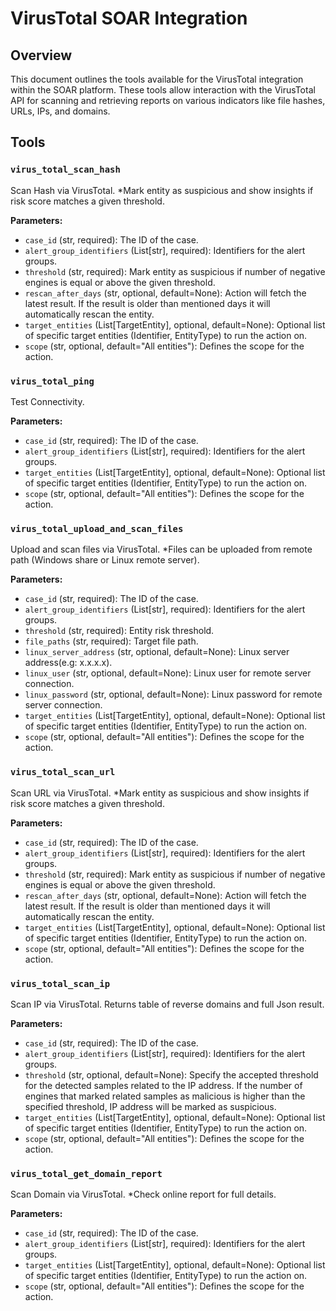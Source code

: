 # VirusTotal SOAR Integration

## Overview

This document outlines the tools available for the VirusTotal integration within the SOAR platform. These tools allow interaction with the VirusTotal API for scanning and retrieving reports on various indicators like file hashes, URLs, IPs, and domains.

## Tools

### `virus_total_scan_hash`

Scan Hash via VirusTotal. *Mark entity as suspicious and show insights if risk score matches a given threshold.

**Parameters:**

*   `case_id` (str, required): The ID of the case.
*   `alert_group_identifiers` (List[str], required): Identifiers for the alert groups.
*   `threshold` (str, required): Mark entity as suspicious if number of negative engines is equal or above the given threshold.
*   `rescan_after_days` (str, optional, default=None): Action will fetch the latest result. If the result is older than mentioned days it will automatically rescan the entity.
*   `target_entities` (List[TargetEntity], optional, default=None): Optional list of specific target entities (Identifier, EntityType) to run the action on.
*   `scope` (str, optional, default="All entities"): Defines the scope for the action.

### `virus_total_ping`

Test Connectivity.

**Parameters:**

*   `case_id` (str, required): The ID of the case.
*   `alert_group_identifiers` (List[str], required): Identifiers for the alert groups.
*   `target_entities` (List[TargetEntity], optional, default=None): Optional list of specific target entities (Identifier, EntityType) to run the action on.
*   `scope` (str, optional, default="All entities"): Defines the scope for the action.

### `virus_total_upload_and_scan_files`

Upload and scan files via VirusTotal. *Files can be uploaded from remote path (Windows share or Linux remote server).

**Parameters:**

*   `case_id` (str, required): The ID of the case.
*   `alert_group_identifiers` (List[str], required): Identifiers for the alert groups.
*   `threshold` (str, required): Entity risk threshold.
*   `file_paths` (str, required): Target file path.
*   `linux_server_address` (str, optional, default=None): Linux server address(e.g: x.x.x.x).
*   `linux_user` (str, optional, default=None): Linux user for remote server connection.
*   `linux_password` (str, optional, default=None): Linux password for remote server connection.
*   `target_entities` (List[TargetEntity], optional, default=None): Optional list of specific target entities (Identifier, EntityType) to run the action on.
*   `scope` (str, optional, default="All entities"): Defines the scope for the action.

### `virus_total_scan_url`

Scan URL via VirusTotal. *Mark entity as suspicious and show insights if risk score matches a given threshold.

**Parameters:**

*   `case_id` (str, required): The ID of the case.
*   `alert_group_identifiers` (List[str], required): Identifiers for the alert groups.
*   `threshold` (str, required): Mark entity as suspicious if number of negative engines is equal or above the given threshold.
*   `rescan_after_days` (str, optional, default=None): Action will fetch the latest result. If the result is older than mentioned days it will automatically rescan the entity.
*   `target_entities` (List[TargetEntity], optional, default=None): Optional list of specific target entities (Identifier, EntityType) to run the action on.
*   `scope` (str, optional, default="All entities"): Defines the scope for the action.

### `virus_total_scan_ip`

Scan IP via VirusTotal. Returns table of reverse domains and full Json result.

**Parameters:**

*   `case_id` (str, required): The ID of the case.
*   `alert_group_identifiers` (List[str], required): Identifiers for the alert groups.
*   `threshold` (str, optional, default=None): Specify the accepted threshold for the detected samples related to the IP address. If the number of engines that marked related samples as malicious is higher than the specified threshold, IP address will be marked as suspicious.
*   `target_entities` (List[TargetEntity], optional, default=None): Optional list of specific target entities (Identifier, EntityType) to run the action on.
*   `scope` (str, optional, default="All entities"): Defines the scope for the action.

### `virus_total_get_domain_report`

Scan Domain via VirusTotal. *Check online report for full details.

**Parameters:**

*   `case_id` (str, required): The ID of the case.
*   `alert_group_identifiers` (List[str], required): Identifiers for the alert groups.
*   `target_entities` (List[TargetEntity], optional, default=None): Optional list of specific target entities (Identifier, EntityType) to run the action on.
*   `scope` (str, optional, default="All entities"): Defines the scope for the action.
